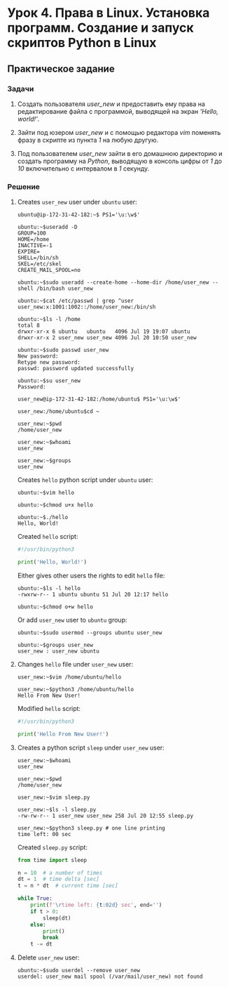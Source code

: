 # Урок 4. Права в Linux. Установка программ. Создание и запуск скриптов Python в Linux

## Практическое задание

### Задачи

1. Создать пользователя *user_new* и
предоставить ему права на редактирование файла с программой,
выводящей на экран *'Hello, world!'*.

2. Зайти под юзером *user_new* и с помощью редактора *vim*
поменять фразу в скрипте из пункта *1* на любую другую.

3. Под пользователем *user_new* зайти в его домашнюю директорию и
создать программу на *Python*,
выводящую в консоль цифры от *1* до *10* включительно
с интервалом в *1* секунду.

### Решение

1. Creates `user_new` user under `ubuntu` user:

   ```
   ubuntu@ip-172-31-42-182:~$ PS1='\u:\w$'

   ubuntu:~$useradd -D
   GROUP=100
   HOME=/home
   INACTIVE=-1
   EXPIRE=
   SHELL=/bin/sh
   SKEL=/etc/skel
   CREATE_MAIL_SPOOL=no

   ubuntu:~$sudo useradd --create-home --home-dir /home/user_new --shell /bin/bash user_new

   ubuntu:~$cat /etc/passwd | grep ^user
   user_new:x:1001:1002::/home/user_new:/bin/sh

   ubuntu:~$ls -l /home
   total 8
   drwxr-xr-x 6 ubuntu   ubuntu   4096 Jul 19 19:07 ubuntu
   drwxr-xr-x 2 user_new user_new 4096 Jul 20 10:50 user_new

   ubuntu:~$sudo passwd user_new
   New password:
   Retype new password:
   passwd: password updated successfully

   ubuntu:~$su user_new
   Password:

   user_new@ip-172-31-42-182:/home/ubuntu$ PS1='\u:\w$'

   user_new:/home/ubuntu$cd ~

   user_new:~$pwd
   /home/user_new

   user_new:~$whoami
   user_new

   user_new:~$groups
   user_new
   ```

   Creates `hello` python script under `ubuntu` user:
   ```
   ubuntu:~$vim hello

   ubuntu:~$chmod u+x hello

   ubuntu:~$./hello
   Hello, World!
   ```

   Created `hello` script:

   ```python
   #!/usr/bin/python3

   print('Hello, World!')

   ```

   Either gives other users the rights to edit `hello` file:

   ```
   ubuntu:~$ls -l hello
   -rwxrw-r-- 1 ubuntu ubuntu 51 Jul 20 12:17 hello

   ubuntu:~$chmod o+w hello
   ```

   Or add `user_new` user to `ubuntu` group:

   ```
   ubuntu:~$sudo usermod --groups ubuntu user_new

   ubuntu:~$groups user_new
   user_new : user_new ubuntu
   ```

2. Changes `hello` file under `user_new` user:

   ```
   user_new:~$vim /home/ubuntu/hello

   user_new:~$python3 /home/ubuntu/hello
   Hello From New User!
   ```

   Modified `hello` script:

   ```python
   #!/usr/bin/python3

   print('Hello From New User!')

   ```

3. Creates a python script `sleep` under `user_new` user:

   ```
   user_new:~$whoami
   user_new

   user_new:~$pwd
   /home/user_new

   user_new:~$vim sleep.py

   user_new:~$ls -l sleep.py
   -rw-rw-r-- 1 user_new user_new 258 Jul 20 12:55 sleep.py

   user_new:~$python3 sleep.py # one line printing
   time left: 00 sec
   ```

   Created `sleep.py` script:

   ```python
   from time import sleep

   n = 10  # a number of times
   dt = 1  # time delta [sec]
   t = n * dt  # current time [sec]

   while True:
       print(f'\rtime left: {t:02d} sec', end='')
       if t > 0:
           sleep(dt)
       else:
           print()
           break
       t -= dt

   ```

4. Delete `user_new` user:

   ```
   ubuntu:~$sudo userdel --remove user_new
   userdel: user_new mail spool (/var/mail/user_new) not found
   ```
